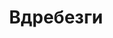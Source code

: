 ---
draft: false
slug: vdrebezgi-88b5f565
title: Вдребезги
type: books
params:
  book_title: Вдребезги
  tags:
    - fiction
    - lgbtq-plus
    - romance
  cover: https://images-na.ssl-images-amazon.com/images/S/compressed.photo.goodreads.com/books/1631313710i/52293127.jpg
  isbn: '9785041593926'
  goodreads_link: https://www.goodreads.com/book/show/52293127
  authors:
    - Макс Фальк
  publication_year: '2022'
  page_count: '544'
  short_book_description: 'От матери Майклу досталось мятежное ирландское сердце, от отца - немецкая педантичность. Ему всего двадцать, и у него есть мечта: вырваться из своей нищей жизни, стать каскадёром, сняться в кино...'
  russian_translation_status: exists
  languages:
    - Русский
  book_description: 'От матери Майклу досталось мятежное ирландское сердце, от отца - немецкая педантичность. Ему всего двадцать, и у него есть мечта: вырваться из своей нищей жизни, стать каскадёром, сняться в кино. На пути к ней мотоцикл не подведёт, ведь он знает в нём, как родную, каждую гайку. Но что, если подведёт неспокойное ирландское сердце? Что, если он влюбится без оглядки в того, кто ему не ровня, и на дороге к мечте, стремительной и прямой, влетит в катастрофу?'
  russian_audioversion: false
---